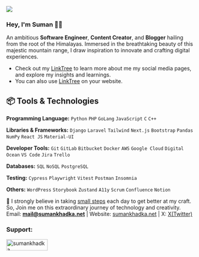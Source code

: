  ![](https://hit.yhype.me/github/profile?user_id=31429164) 

### Hey, I'm Suman 👋🏽  
 An ambitious **Software Engineer**, **Content Creator**, and **Blogger** hailing from the root of the Himalayas. Immersed in the breathtaking beauty of this majestic mountain range, I draw inspiration to innovate and crafting digital experiences. 
 
 - Check out my [LinkTree](https://sumankhadka.net/links) to learn more about me my social media pages, and explore my insights and learnings.
  - You can also use [LinkTree](https://github.com/SumanKhdka/Bio-Links) on your website.

## 📦 Tools & Technologies

**Programming Language:** `Python` `PHP` `GoLang` `JavaScript` `C` `C++` 

**Libraries & Frameworks:** `Django` `Laravel` `Tailwind` `Next.js` `Bootstrap` `Pandas` `NumPy` `React JS` `Material-UI` 

**Developer Tools:** `Git` `GitLab` `Bitbucket` `Docker` `AWS` `Google Cloud` `Digital Ocean` `VS Code` `Jira` `Trello`

**Databases:** `SQL` `NoSQL` `PostgreSQL`


**Testing:** `Cypress` `Playwright` `Vitest` `Postman` `Insomnia`

**Others:** `WordPress` `Storybook` `Zustand` `A11y` `Scrum` `Confluence` `Notion`

🌱 I strongly believe in taking [small steps](https://github.com/sumankhdka/learning) each day to get better at my craft. 
So, Join me on this extraordinary journey of technology and creativity.<br>
Email: **mail@sumankhadka.net** | Website: [sumankhadka.net](https://www.sumankhadka.net) |  X: [X(Twitter)](https://www.twitter.com/sumankhdka)<br>
<h3 align="left">Support:</h3>
<span><a href="https://www.buymeacoffee.com/sumankhadka"> <img align="left" src="https://cdn.buymeacoffee.com/buttons/v2/default-yellow.png" height="30" width="110" alt="sumankhadka" /></a></span>
